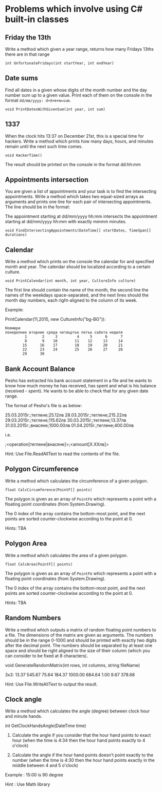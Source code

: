 # Problems which involve using C# built-in classes #

## Friday the 13th ##

Write a method which given a year range, returns how many
Fridays 13ths there are in that range

`int UnfortunateFridays(int startYear, int endYear)`

## Date sums ##

Find all dates in a given whose digits of the month number
and the day number sum up to a given value. Print each of
them on the console in the format 
`dd/mm/yyyy: d+d+m+m=sum`.

`void PrintDatesWithGivenSum(int year, int sum)`

## 1337 ##

When the clock hits 13:37 on December 21st, this is a special
time for hackers. Write a method which prints how many days,
hours, and minutes remain until the next such time comes.

`void HackerTime()`

The result should be printed on the console in the format dd:hh:mm

## Appointments intersection ##

You are given a list of appointments and your task is to find the
intersecting appointments. Write a method which takes two equal-sized
arrays as arguments and prints one line for each pair of intersecting
appointments. The line should be in the format:

The appointment starting at dd/mm/yyyy hh:mm intersects the
appointment starting at dd/mm/yyyy hh:mm with exactly mmmm minutes.

`void FindIntersectingAppointments(DateTime[] startDates, TimeSpan[] durations)`

## Calendar ##

Write a method which prints on the console the calendar for and
specified month and year. The calendar should be localized according to
a certain culture.

`void PrintCalendar(int month, int year, CultureInfo culture)`

The first line should contain the name of the month, the second line
the names of the weekdays space-separated, and the next lines should
the month day numbers, each right-aligned to the column of its week.

Example:

PrintCalendar(11,2015, new CultureInfo("bg-BG")):
```
Ноември
понеделник вторник сряда четвъртък петък събота неделя
         1       2     3         4     5      6      7
         8       9    10        11    12     13     14
        15      16    17        18    19     20     21
        22      23    24        25    26     27     28		 
		29      30     
```

## Bank Account Balance ##

Pesho has extracted his bank account statement in a file
and he wants to know how much money he has received, has spent
and what is his balance (received - spent). 
He wants to be able to check that for any given date range.

The format of Pesho's file is as below:

25.03.2015г.;теглене;25.12лв
28.03.2015г.;теглене;215.22лв
29.03.2015г.;теглене;115.62лв
30.03.2015г.;теглене;13.37лв
31.03.2015г.;внасяне;1000.00лв
01.04.2015г.;теглене;400.00лв

i.e.

<date>;<operation[теглене|внасяне]>;<amount[X.XXлв]>

Hint: Use File.ReadAllText to read the contents of the file.

## Polygon Circumference ##

Write a method which calculates the circumference of a given polygon.

`float CalcCircumference(PointF[] points)`

The polygon is given as an array of `PointF`s which represents
a point with a floating point coordinates (from System.Drawing).

The 0 index of the array contains the bottom-most point,
and the next points are sorted counter-clockwise according to
the point at 0.

Hints: TBA

## Polygon Area ##

Write a method which calculates the area of a given polygon.

`float CalcArea(PointF[] points)`

The polygon is given as an array of `PointF`s which represents
a point with a floating point coordinates (from System.Drawing).

The 0 index of the array contains the bottom-most point,
and the next points are sorted counter-clockwise according to
the point at 0.

Hints: TBA

## Random Numbers ##

Write a method which outputs a matrix of random floating point
numbers to a file.
The dimensions of the matrix are given as arguments. The numbers
should be in the range 0-1000 and should be printed with exactly
two digits after the decimal point. The numbers should be separated
by at least one space and should be right aligned to the size of their
column (which you can consider to be fixed at 8 characters).

void GenerateRandomMatrix(int rows, int columns, string fileName)

3x3:
   13.37  545.87   75.64
  184.37 1000.00  684.64
    1.00    9.67  378.68
   
Hint: Use File.WriteAllText to output the result.

## Clock angle ##

Write a method which calculates the angle (degree) between clock hour and minute hands. 

int GetClockHandsAngle(DateTime time)

1) Calculate the angle if you consider that the hour hand points to exact hour (when the time is 4:34 then the hour hand points exactly to 4 o'clock)

2) Calculate the angle if the hour hand points doesn't point exactly to the number (when the time is 4:30 then the hour hand points exactly in the middle between 4 and 5 o'clock)

Example : 15:00 is 90 degree 

Hint : Use Math library
